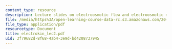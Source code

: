 ```yaml
---
content_type: resource
description: Lecture slides on electroosmotic flow and electroosmotic mobility (derivation).
file: /media/https%3A/open-learning-course-data-rc.s3.amazonaws.com/20-330j-fields-forces-and-flows-in-biological-systems-spring-2007/3f79682d8f684ab43e9dbd4208737945_electrokin_lec2.pdf
file_type: application/pdf
resourcetype: Document
title: electrokin_lec2.pdf
uid: 3f79682d-8f68-4ab4-3e9d-bd4208737945
---
```

